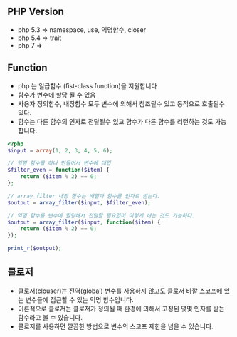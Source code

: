 ## PHP Version
- php 5.3 => namespace, use, 익명함수, closer
- php 5.4 => trait
- php 7 => 


## Function
- php 는 일급함수 (fist-class function)을 지원합니다
- 함수가 변수에 할당 될 수 있음
- 사용자 정의함수, 내장함수 모두 변수에 의해서 참조될수 있고 동적으로 호출될수 있다.
- 함수는 다른 함수의 인자로 전달될수 있고 함수가 다른 함수를 리턴하는 것도 가능합니다.

```php
<?php
$input = array(1, 2, 3, 4, 5, 6);

// 익명 함수를 하나 만들어서 변수에 대입
$filter_even = function($item) {
    return ($item % 2) == 0;
};

// array_filter 내장 함수는 배열과 함수를 인자로 받는다.
$output = array_filter($input, $filter_even);

// 익명 함수를 변수에 할당해서 전달할 필요없이 이렇게 하는 것도 가능하다.
$output = array_filter($input, function($item) {
    return ($item % 2) == 0;
});

print_r($output);
```

## 클로저
- 클로저(clouser)는 전역(global) 변수를 사용하지 않고도 클로저 바깥 스코프에 있는 변수들에 접근할 수 있는 익명 함수입니다. 
- 이론적으로 클로저는 클로저가 정의될 때 환경에 의해서 고정된 몇몇 인자를 받는 함수라고 볼 수 있습니다. 
- 클로저를 사용하면 깔끔한 방법으로 변수의 스코프 제한을 넘을 수 있습니다.
```php

```
